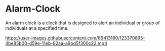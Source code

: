 # Alarm-Clock
An alarm clock is a clock that is designed to alert an individual or group of individuals at a specified time.



https://user-images.githubusercontent.com/69413160/123370895-4be85b00-d59e-11eb-82aa-a9bd5f300c22.mp4

